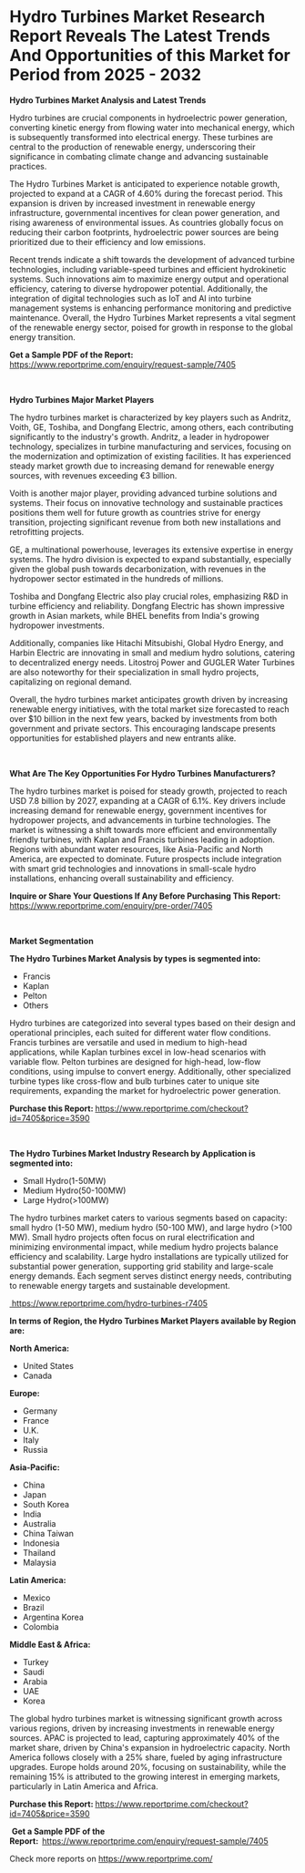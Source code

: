 <p><h1>Hydro Turbines Market Research Report Reveals The Latest Trends And Opportunities of this Market for Period from 2025 - 2032</h1></p><p><strong>Hydro Turbines Market Analysis and Latest Trends</strong></p>
<p><p>Hydro turbines are crucial components in hydroelectric power generation, converting kinetic energy from flowing water into mechanical energy, which is subsequently transformed into electrical energy. These turbines are central to the production of renewable energy, underscoring their significance in combating climate change and advancing sustainable practices.</p><p>The Hydro Turbines Market is anticipated to experience notable growth, projected to expand at a CAGR of 4.60% during the forecast period. This expansion is driven by increased investment in renewable energy infrastructure, governmental incentives for clean power generation, and rising awareness of environmental issues. As countries globally focus on reducing their carbon footprints, hydroelectric power sources are being prioritized due to their efficiency and low emissions.</p><p>Recent trends indicate a shift towards the development of advanced turbine technologies, including variable-speed turbines and efficient hydrokinetic systems. Such innovations aim to maximize energy output and operational efficiency, catering to diverse hydropower potential. Additionally, the integration of digital technologies such as IoT and AI into turbine management systems is enhancing performance monitoring and predictive maintenance. Overall, the Hydro Turbines Market represents a vital segment of the renewable energy sector, poised for growth in response to the global energy transition.</p></p>
<p><strong>Get a Sample PDF of the Report:&nbsp;</strong> <a href="https://www.reportprime.com/enquiry/request-sample/7405?utm_campaign=3008&utm_medium=2&utm_source=Github&utm_content=ia&utm_term=19032025&utm_id=hydro-turbines">https://www.reportprime.com/enquiry/request-sample/7405</a></p>
<p>&nbsp;</p>
<p><strong>Hydro Turbines Major Market Players</strong></p>
<p><p>The hydro turbines market is characterized by key players such as Andritz, Voith, GE, Toshiba, and Dongfang Electric, among others, each contributing significantly to the industry's growth. Andritz, a leader in hydropower technology, specializes in turbine manufacturing and services, focusing on the modernization and optimization of existing facilities. It has experienced steady market growth due to increasing demand for renewable energy sources, with revenues exceeding €3 billion.</p><p>Voith is another major player, providing advanced turbine solutions and systems. Their focus on innovative technology and sustainable practices positions them well for future growth as countries strive for energy transition, projecting significant revenue from both new installations and retrofitting projects.</p><p>GE, a multinational powerhouse, leverages its extensive expertise in energy systems. The hydro division is expected to expand substantially, especially given the global push towards decarbonization, with revenues in the hydropower sector estimated in the hundreds of millions.</p><p>Toshiba and Dongfang Electric also play crucial roles, emphasizing R&D in turbine efficiency and reliability. Dongfang Electric has shown impressive growth in Asian markets, while BHEL benefits from India's growing hydropower investments.</p><p>Additionally, companies like Hitachi Mitsubishi, Global Hydro Energy, and Harbin Electric are innovating in small and medium hydro solutions, catering to decentralized energy needs. Litostroj Power and GUGLER Water Turbines are also noteworthy for their specialization in small hydro projects, capitalizing on regional demand.</p><p>Overall, the hydro turbines market anticipates growth driven by increasing renewable energy initiatives, with the total market size forecasted to reach over $10 billion in the next few years, backed by investments from both government and private sectors. This encouraging landscape presents opportunities for established players and new entrants alike.</p></p>
<p>&nbsp;</p>
<p><strong>What Are The Key Opportunities For Hydro Turbines Manufacturers?</strong></p>
<p><p>The hydro turbines market is poised for steady growth, projected to reach USD 7.8 billion by 2027, expanding at a CAGR of 6.1%. Key drivers include increasing demand for renewable energy, government incentives for hydropower projects, and advancements in turbine technologies. The market is witnessing a shift towards more efficient and environmentally friendly turbines, with Kaplan and Francis turbines leading in adoption. Regions with abundant water resources, like Asia-Pacific and North America, are expected to dominate. Future prospects include integration with smart grid technologies and innovations in small-scale hydro installations, enhancing overall sustainability and efficiency.</p></p>
<p><strong>Inquire or Share Your Questions If Any Before Purchasing This Report:</strong> <a href="https://www.reportprime.com/enquiry/pre-order/7405?utm_campaign=3008&utm_medium=2&utm_source=Github&utm_content=ia&utm_term=19032025&utm_id=hydro-turbines">https://www.reportprime.com/enquiry/pre-order/7405</a></p>
<p>&nbsp;</p>
<p><strong>Market Segmentation</strong></p>
<p><strong>The Hydro Turbines Market Analysis by types is segmented into:</strong></p>
<p><ul><li>Francis</li><li>Kaplan</li><li>Pelton</li><li>Others</li></ul></p>
<p><p>Hydro turbines are categorized into several types based on their design and operational principles, each suited for different water flow conditions. Francis turbines are versatile and used in medium to high-head applications, while Kaplan turbines excel in low-head scenarios with variable flow. Pelton turbines are designed for high-head, low-flow conditions, using impulse to convert energy. Additionally, other specialized turbine types like cross-flow and bulb turbines cater to unique site requirements, expanding the market for hydroelectric power generation.</p></p>
<p><strong>Purchase this Report:&nbsp;</strong><a href="https://www.reportprime.com/checkout?id=7405&price=3590&utm_campaign=3008&utm_medium=2&utm_source=Github&utm_content=ia&utm_term=19032025&utm_id=hydro-turbines">https://www.reportprime.com/checkout?id=7405&price=3590</a></p>
<p>&nbsp;</p>
<p><strong>The Hydro Turbines Market Industry Research by Application is segmented into:</strong></p>
<p><ul><li>Small Hydro(1-50MW)</li><li>Medium Hydro(50-100MW)</li><li>Large Hydro(>100MW)</li></ul></p>
<p><p>The hydro turbines market caters to various segments based on capacity: small hydro (1-50 MW), medium hydro (50-100 MW), and large hydro (>100 MW). Small hydro projects often focus on rural electrification and minimizing environmental impact, while medium hydro projects balance efficiency and scalability. Large hydro installations are typically utilized for substantial power generation, supporting grid stability and large-scale energy demands. Each segment serves distinct energy needs, contributing to renewable energy targets and sustainable development.</p></p>
<p><a href="https://www.reportprime.com/hydro-turbines-r7405?utm_campaign=3008&utm_medium=2&utm_source=Github&utm_content=ia&utm_term=19032025&utm_id=hydro-turbines">&nbsp;https://www.reportprime.com/hydro-turbines-r7405</a></p>
<p><strong>In terms of Region, the Hydro Turbines Market Players available by Region are:</strong></p>
<p>
    <p> <strong> North America: </strong>
        <ul>
            <li>United States</li>
            <li>Canada</li>
        </ul>
        </p> 
    <p> <strong> Europe: </strong>
        <ul>
            <li>Germany</li>
            <li>France</li>
            <li>U.K.</li>
            <li>Italy</li>
            <li>Russia</li>
        </ul>
        </p> 
    <p> <strong> Asia-Pacific: </strong>
        <ul>
            <li>China</li>
            <li>Japan</li>
            <li>South Korea</li>
            <li>India</li>
            <li>Australia</li>
            <li>China Taiwan</li>
            <li>Indonesia</li>
            <li>Thailand</li>
            <li>Malaysia</li>
        </ul>
        </p> 
    <p> <strong> Latin America: </strong>
        <ul>
            <li>Mexico</li>
            <li>Brazil</li>
            <li>Argentina Korea</li>
            <li>Colombia</li>
        </ul>
        </p> 
    <p> <strong> Middle East & Africa: </strong>
        <ul>
            <li>Turkey</li>
            <li>Saudi</li>
            <li>Arabia</li>
            <li>UAE</li>
            <li>Korea</li>
        </ul>
    </p>
    </p>
<p><p>The global hydro turbines market is witnessing significant growth across various regions, driven by increasing investments in renewable energy sources. APAC is projected to lead, capturing approximately 40% of the market share, driven by China's expansion in hydroelectric capacity. North America follows closely with a 25% share, fueled by aging infrastructure upgrades. Europe holds around 20%, focusing on sustainability, while the remaining 15% is attributed to the growing interest in emerging markets, particularly in Latin America and Africa.</p></p>
<p><strong>Purchase this Report: </strong><a href="https://www.reportprime.com/checkout?id=7405&price=3590&utm_campaign=3008&utm_medium=2&utm_source=Github&utm_content=ia&utm_term=19032025&utm_id=hydro-turbines">https://www.reportprime.com/checkout?id=7405&price=3590</a></p>
<p>&nbsp;<strong>Get a Sample PDF of the Report:&nbsp;&nbsp;</strong><a href="https://www.reportprime.com/enquiry/request-sample/7405?utm_campaign=3008&utm_medium=2&utm_source=Github&utm_content=ia&utm_term=19032025&utm_id=hydro-turbines">https://www.reportprime.com/enquiry/request-sample/7405</a></p>
<p><strong></strong></p>
<p>Check more reports on <a href="https://www.reportprime.com/?utm_campaign=3008&utm_medium=2&utm_source=Github&utm_content=ia&utm_term=19032025&utm_id=hydro-turbines">https://www.reportprime.com/</a></p>